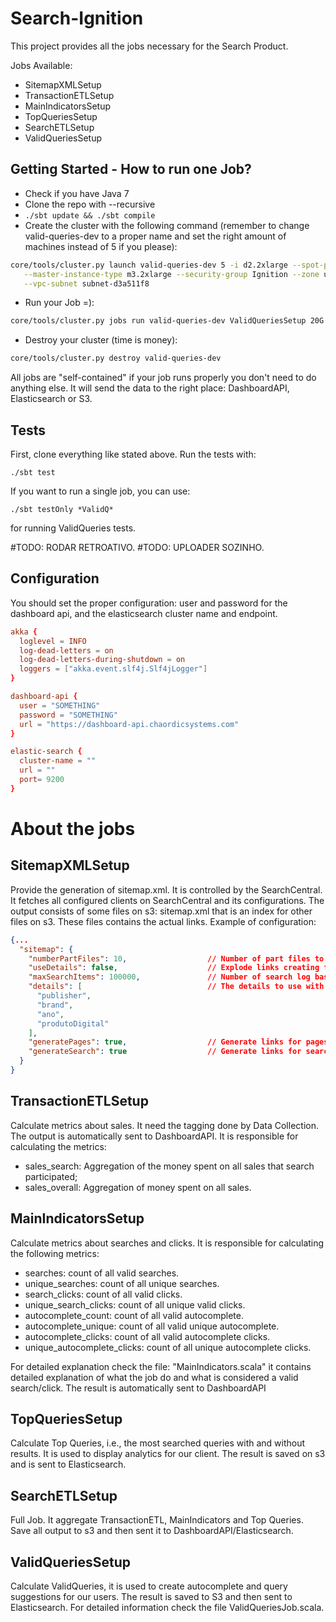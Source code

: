 # Search-Ignition

This project provides all the jobs necessary for the Search Product.

Jobs Available:

- SitemapXMLSetup
- TransactionETLSetup
- MainIndicatorsSetup
- TopQueriesSetup
- SearchETLSetup
- ValidQueriesSetup

## Getting Started - How to run one Job?

- Check if you have Java 7
- Clone the repo with --recursive
- `./sbt update && ./sbt compile`
- Create the cluster with the following command (remember to change valid-queries-dev to a proper name and set the right
amount of machines instead of 5 if you please):
```bash
core/tools/cluster.py launch valid-queries-dev 5 -i d2.2xlarge --spot-price 0.9 --worker-instances 2  \
   --master-instance-type m3.2xlarge --security-group Ignition --zone us-east-1b --vpc vpc-d92a61bc   \
   --vpc-subnet subnet-d3a511f8
```
- Run your Job =):
```bash
core/tools/cluster.py jobs run valid-queries-dev ValidQueriesSetup 20G
```
- Destroy your cluster (time is money):
```bash
core/tools/cluster.py destroy valid-queries-dev
```

All jobs are "self-contained" if your job runs properly you don't need to do anything else. It will send the data to the
right place: DashboardAPI, Elasticsearch or S3.

## Tests

First, clone everything like stated above. Run the tests with:
```
./sbt test
```

If you want to run a single job, you can use:
```
./sbt testOnly *ValidQ*
```
for running ValidQueries tests.

#TODO: RODAR RETROATIVO.
#TODO: UPLOADER SOZINHO.

## Configuration

You should set the proper configuration: user and password for the dashboard api, and the elasticsearch cluster name and
endpoint.

```conf
akka {
  loglevel = INFO
  log-dead-letters = on
  log-dead-letters-during-shutdown = on
  loggers = ["akka.event.slf4j.Slf4jLogger"]
}

dashboard-api {
  user = "SOMETHING"
  password = "SOMETHING"
  url = "https://dashboard-api.chaordicsystems.com"
}

elastic-search {
  cluster-name = ""
  url = ""
  port= 9200
}
```

# About the jobs

## SitemapXMLSetup

Provide the generation of sitemap.xml. It is controlled by the SearchCentral. It fetches all configured
clients on SearchCentral and its configurations. The output consists of some files on s3: sitemap.xml that is an index
for other files on s3. These files contains the actual links. Example of configuration:

```json
{...
  "sitemap": {
    "numberPartFiles": 10,                  // Number of part files to split the output
    "useDetails": false,                    // Explode links creating filters
    "maxSearchItems": 100000,               // Number of search log based output, top 100k popular queries
    "details": [                            // The details to use with the option `useDetails`
      "publisher",
      "brand",
      "ano",
      "produtoDigital"
    ],
    "generatePages": true,                  // Generate links for pages?
    "generateSearch": true                  // Generate links for search?
  }
}
```

## TransactionETLSetup

Calculate metrics about sales. It need the tagging done by Data Collection. The output is automatically sent to
DashboardAPI. It is responsible for calculating the metrics:

- sales_search: Aggregation of the money spent on all sales that search participated;
- sales_overall: Aggregation of money spent on all sales.

## MainIndicatorsSetup

Calculate metrics about searches and clicks. It is responsible for calculating the following metrics:

- searches: count of all valid searches.
- unique_searches: count of all unique searches.
- search_clicks: count of all valid clicks.
- unique_search_clicks: count of all unique valid clicks.
- autocomplete_count: count of all valid autocomplete.
- autocomplete_unique: count of all valid unique autocomplete.
- autocomplete_clicks: count of all valid autocomplete clicks.
- unique_autocomplete_clicks: count of all unique autocomplete clicks.

For detailed explanation check the file: "MainIndicators.scala" it contains detailed explanation of what the job do and
what is considered a valid search/click. The result is automatically sent to DashboardAPI

## TopQueriesSetup

Calculate Top Queries, i.e., the most searched queries with and without results. It is used to display analytics for our
client. The result is saved on s3 and is sent to Elasticsearch.

## SearchETLSetup

Full Job. It aggregate TransactionETL, MainIndicators and Top Queries. Save all output to s3 and then sent it to
DashboardAPI/Elasticsearch.

## ValidQueriesSetup

Calculate ValidQueries, it is used to create autocomplete and query suggestions for our users. The result is saved to
S3 and then sent to Elasticsearch. For detailed information check the file ValidQueriesJob.scala.
